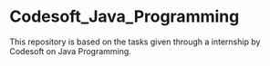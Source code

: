 # Codesoft_Java_Programming
This repository is based on the tasks given through a internship by Codesoft on Java Programming.
